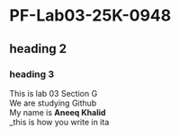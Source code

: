 # PF-Lab03-25K-0948
## heading 2
### heading 3

This is lab 03 Section G 
<br/>
We are studying Github
<br/>
My name is **Aneeq Khalid**
<br/>
_this is how you write in ita
